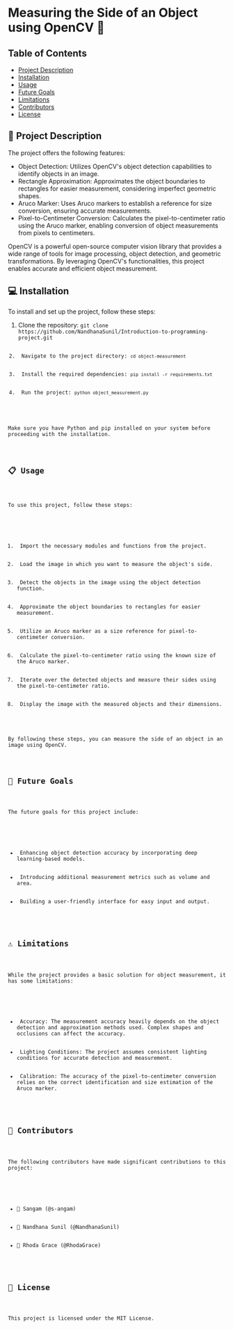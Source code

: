 <h1>Measuring the Side of an Object using OpenCV 📏</h1>

<h2>Table of Contents</h2>

<ul>
  <li><a href="#project-description">Project Description</a></li>
  <li><a href="#installation">Installation</a></li>
  <li><a href="#usage">Usage</a></li>
  <li><a href="#future-goals">Future Goals</a></li>
  <li><a href="#limitations">Limitations</a></li>
  <li><a href="#contributors">Contributors</a></li>
  <li><a href="#license">License</a></li>
</ul>

<h2>📃 Project Description</h2>

<p>The project offers the following features:</p>

<ul>
  <li> Object Detection: Utilizes OpenCV's object detection capabilities to identify objects in an image.</li>
  <li> Rectangle Approximation: Approximates the object boundaries to rectangles for easier measurement, considering imperfect geometric shapes.</li>
  <li> Aruco Marker: Uses Aruco markers to establish a reference for size conversion, ensuring accurate measurements.</li>
  <li> Pixel-to-Centimeter Conversion: Calculates the pixel-to-centimeter ratio using the Aruco marker, enabling conversion of object measurements from pixels to centimeters.</li>
</ul>

<p>OpenCV is a powerful open-source computer vision library that provides a wide range of tools for image processing, object detection, and geometric transformations. By leveraging OpenCV's functionalities, this project enables accurate and efficient object measurement.</p>

<h2>💻 Installation</h2>

<p>To install and set up the project, follow these steps:</p>

<ol>
  <li> Clone the repository: <code>git clone https://github.com/NandhanaSunil/Introduction-to-programming-project.git</li>
  <li> Navigate to the project directory: <code>cd object-measurement</code></li>
  <li> Install the required dependencies: <code>pip install -r requirements.txt</code></li>
  <li> Run the project: <code>python object_measurement.py</code></li>
</ol>

<p>Make sure you have Python and pip installed on your system before proceeding with the installation.</p>

<h2>📋 Usage</h2>

<p>To use this project, follow these steps:</p>

<ol>
  <li> Import the necessary modules and functions from the project.</li>
  <li> Load the image in which you want to measure the object's side.</li>
  <li> Detect the objects in the image using the object detection function.</li>
  <li> Approximate the object boundaries to rectangles for easier measurement.</li>
  <li> Utilize an Aruco marker as a size reference for pixel-to-centimeter conversion.</li>
  <li> Calculate the pixel-to-centimeter ratio using the known size of the Aruco marker.</li>
  <li> Iterate over the detected objects and measure their sides using the pixel-to-centimeter ratio.</li>
  <li> Display the image with the measured objects and their dimensions.</li>
</ol>

<p>By following these steps, you can measure the side of an object in an image using OpenCV.</p>

<h2>🎯 Future Goals</h2>

<p>The future goals for this project include:</p>

<ul>
  <li> Enhancing object detection accuracy by incorporating deep learning-based models.</li>
  <li> Introducing additional measurement metrics such as volume and area.</li>
  <li> Building a user-friendly interface for easy input and output.</li>
</ul>

<h2>⚠️ Limitations</h2>

<p>While the project provides a basic solution for object measurement, it has some limitations:</p>

<ul>
  <li> Accuracy: The measurement accuracy heavily depends on the object detection and approximation methods used. Complex shapes and occlusions can affect the accuracy.</li>
  <li> Lighting Conditions: The project assumes consistent lighting conditions for accurate detection and measurement.</li>
  <li> Calibration: The accuracy of the pixel-to-centimeter conversion relies on the correct identification and size estimation of the Aruco marker.</li>
</ul>

<h2>👥 Contributors</h2>

<p>The following contributors have made significant contributions to this project:</p>

<ul>
  <li>👤 Sangam (@s-angam)</li>
  <li>👤 Nandhana Sunil (@NandhanaSunil)</li>
  <li>👤 Rhoda Grace (@RhodaGrace)</li>
</ul>

<h2>📄 License</h2>

<p>This project is licensed under the MIT License.</p>
